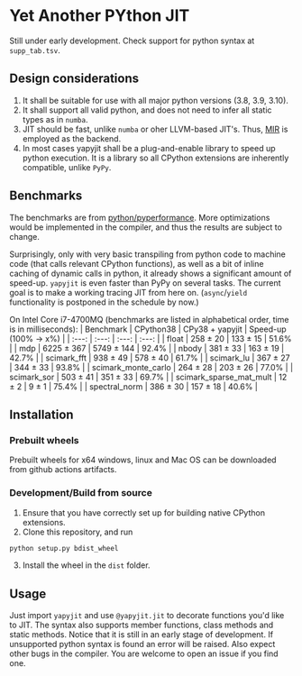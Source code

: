 # Yet Another PYthon JIT
Still under early development. Check support for python syntax at `supp_tab.tsv`.

## Design considerations
1. It shall be suitable for use with all major python versions (3.8, 3.9, 3.10).
2. It shall support all valid python, and does not need to infer all static types as in `numba`.
3. JIT should be fast, unlike `numba` or oher LLVM-based JIT's. Thus, [MIR](https://github.com/vnmakarov/mir) is employed as the backend.
4. In most cases yapyjit shall be a plug-and-enable library to speed up python execution. It is a library so all CPython extensions are inherently compatible, unlike `PyPy`.

## Benchmarks
The benchmarks are from [python/pyperformance](https://github.com/python/pyperformance). More optimizations would be implemented in the compiler, and thus the results are subject to change.

Surprisingly, only with very basic transpiling from python code to machine code (that calls relevant CPython functions), as well as a bit of inline caching of dynamic calls in python, it already shows a significant amount of speed-up. `yapyjit` is even faster than PyPy on several tasks. The current goal is to make a working tracing JIT from here on. (`async`/`yield` functionality is postponed in the schedule by now.)

On Intel Core i7-4700MQ (benchmarks are listed in alphabetical order, time is in milliseconds):
| Benchmark | CPython38 | CPy38 + yapyjit | Speed-up (100% → x%) |
| :---: | :---: | :---: | :---: |
| float | 258 ± 20 | 133 ± 15 | 51.6% |
| mdp | 6225 ± 367 | 5749 ± 144 | 92.4% |
| nbody | 381 ± 33 | 163 ± 19 | 42.7% |
| scimark_fft | 938 ± 49 | 578 ± 40 | 61.7% |
| scimark_lu | 367 ± 27 | 344 ± 33 | 93.8% |
| scimark_monte_carlo | 264 ± 28 | 203 ± 26 | 77.0% |
| scimark_sor | 503 ± 41 | 351 ± 33 | 69.7% |
| scimark_sparse_mat_mult | 12 ± 2 | 9 ± 1 | 75.4% |
| spectral_norm | 386 ± 30 | 157 ± 18 | 40.6% |


## Installation
### Prebuilt wheels
Prebuilt wheels for x64 windows, linux and Mac OS can be downloaded from github actions artifacts.

### Development/Build from source
1. Ensure that you have correctly set up for building native CPython extensions.
2. Clone this repository, and run
```sh
python setup.py bdist_wheel
```
3. Install the wheel in the `dist` folder.

## Usage
Just import `yapyjit` and use `@yapyjit.jit` to decorate functions you'd like to JIT. The syntax also supports member functions, class methods and static methods. Notice that it is still in an early stage of development. If unsupported python syntax is found an error will be raised. Also expect other bugs in the compiler. You are welcome to open an issue if you find one.
